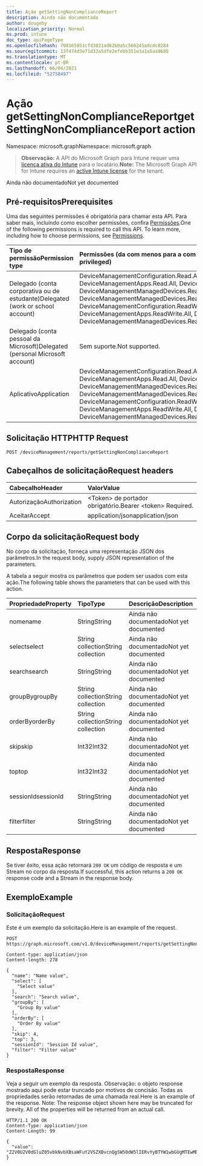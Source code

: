 ```yaml
---
title: Ação getSettingNonComplianceReport
description: Ainda não documentado
author: dougeby
localization_priority: Normal
ms.prod: intune
doc_type: apiPageType
ms.openlocfilehash: 708165851cfd3021ad62b0a5c560245adc4c0284
ms.sourcegitcommit: 13f474d3e71d32a5dfe2efebb351e3a1a5aa9685
ms.translationtype: MT
ms.contentlocale: pt-BR
ms.lasthandoff: 06/04/2021
ms.locfileid: "52758497"
---
```

# <a name="getsettingnoncompliancereport-action"></a><span data-ttu-id="eee64-103">Ação getSettingNonComplianceReport</span><span class="sxs-lookup"><span data-stu-id="eee64-103">getSettingNonComplianceReport action</span></span>

<span data-ttu-id="eee64-104">Namespace: microsoft.graph</span><span class="sxs-lookup"><span data-stu-id="eee64-104">Namespace: microsoft.graph</span></span>

> <span data-ttu-id="eee64-105">**Observação:** A API do Microsoft Graph para Intune requer uma [licença ativa do Intune](https://go.microsoft.com/fwlink/?linkid=839381) para o locatário.</span><span class="sxs-lookup"><span data-stu-id="eee64-105">**Note:** The Microsoft Graph API for Intune requires an [active Intune license](https://go.microsoft.com/fwlink/?linkid=839381) for the tenant.</span></span>

<span data-ttu-id="eee64-106">Ainda não documentado</span><span class="sxs-lookup"><span data-stu-id="eee64-106">Not yet documented</span></span>

## <a name="prerequisites"></a><span data-ttu-id="eee64-107">Pré-requisitos</span><span class="sxs-lookup"><span data-stu-id="eee64-107">Prerequisites</span></span>
<span data-ttu-id="eee64-p101">Uma das seguintes permissões é obrigatória para chamar esta API. Para saber mais, incluindo como escolher permissões, confira [Permissões](/graph/permissions-reference).</span><span class="sxs-lookup"><span data-stu-id="eee64-p101">One of the following permissions is required to call this API. To learn more, including how to choose permissions, see [Permissions](/graph/permissions-reference).</span></span>

|<span data-ttu-id="eee64-110">Tipo de permissão</span><span class="sxs-lookup"><span data-stu-id="eee64-110">Permission type</span></span>|<span data-ttu-id="eee64-111">Permissões (da com menos para a com mais privilégios)</span><span class="sxs-lookup"><span data-stu-id="eee64-111">Permissions (from least to most privileged)</span></span>|
|:---|:---|
|<span data-ttu-id="eee64-112">Delegado (conta corporativa ou de estudante)</span><span class="sxs-lookup"><span data-stu-id="eee64-112">Delegated (work or school account)</span></span>|<span data-ttu-id="eee64-113">DeviceManagementConfiguration.Read.All, DeviceManagementConfiguration.ReadWrite.All, DeviceManagementApps.Read.All, DeviceManagementApps.ReadWrite.All, DeviceManagementManagedDevices.Read.All, DeviceManagementManagedDevices.ReadWrite.All</span><span class="sxs-lookup"><span data-stu-id="eee64-113">DeviceManagementConfiguration.Read.All, DeviceManagementConfiguration.ReadWrite.All, DeviceManagementApps.Read.All, DeviceManagementApps.ReadWrite.All, DeviceManagementManagedDevices.Read.All, DeviceManagementManagedDevices.ReadWrite.All</span></span>|
|<span data-ttu-id="eee64-114">Delegado (conta pessoal da Microsoft)</span><span class="sxs-lookup"><span data-stu-id="eee64-114">Delegated (personal Microsoft account)</span></span>|<span data-ttu-id="eee64-115">Sem suporte.</span><span class="sxs-lookup"><span data-stu-id="eee64-115">Not supported.</span></span>|
|<span data-ttu-id="eee64-116">Aplicativo</span><span class="sxs-lookup"><span data-stu-id="eee64-116">Application</span></span>|<span data-ttu-id="eee64-117">DeviceManagementConfiguration.Read.All, DeviceManagementConfiguration.ReadWrite.All, DeviceManagementApps.Read.All, DeviceManagementApps.ReadWrite.All, DeviceManagementManagedDevices.Read.All, DeviceManagementManagedDevices.ReadWrite.All</span><span class="sxs-lookup"><span data-stu-id="eee64-117">DeviceManagementConfiguration.Read.All, DeviceManagementConfiguration.ReadWrite.All, DeviceManagementApps.Read.All, DeviceManagementApps.ReadWrite.All, DeviceManagementManagedDevices.Read.All, DeviceManagementManagedDevices.ReadWrite.All</span></span>|

## <a name="http-request"></a><span data-ttu-id="eee64-118">Solicitação HTTP</span><span class="sxs-lookup"><span data-stu-id="eee64-118">HTTP Request</span></span>
<!-- {
  "blockType": "ignored"
}
-->
``` http
POST /deviceManagement/reports/getSettingNonComplianceReport
```

## <a name="request-headers"></a><span data-ttu-id="eee64-119">Cabeçalhos de solicitação</span><span class="sxs-lookup"><span data-stu-id="eee64-119">Request headers</span></span>
|<span data-ttu-id="eee64-120">Cabeçalho</span><span class="sxs-lookup"><span data-stu-id="eee64-120">Header</span></span>|<span data-ttu-id="eee64-121">Valor</span><span class="sxs-lookup"><span data-stu-id="eee64-121">Value</span></span>|
|:---|:---|
|<span data-ttu-id="eee64-122">Autorização</span><span class="sxs-lookup"><span data-stu-id="eee64-122">Authorization</span></span>|<span data-ttu-id="eee64-123">&lt;Token&gt; de portador obrigatório.</span><span class="sxs-lookup"><span data-stu-id="eee64-123">Bearer &lt;token&gt; Required.</span></span>|
|<span data-ttu-id="eee64-124">Aceitar</span><span class="sxs-lookup"><span data-stu-id="eee64-124">Accept</span></span>|<span data-ttu-id="eee64-125">application/json</span><span class="sxs-lookup"><span data-stu-id="eee64-125">application/json</span></span>|

## <a name="request-body"></a><span data-ttu-id="eee64-126">Corpo da solicitação</span><span class="sxs-lookup"><span data-stu-id="eee64-126">Request body</span></span>
<span data-ttu-id="eee64-127">No corpo da solicitação, forneça uma representação JSON dos parâmetros.</span><span class="sxs-lookup"><span data-stu-id="eee64-127">In the request body, supply JSON representation of the parameters.</span></span>

<span data-ttu-id="eee64-128">A tabela a seguir mostra os parâmetros que podem ser usados com esta ação.</span><span class="sxs-lookup"><span data-stu-id="eee64-128">The following table shows the parameters that can be used with this action.</span></span>

|<span data-ttu-id="eee64-129">Propriedade</span><span class="sxs-lookup"><span data-stu-id="eee64-129">Property</span></span>|<span data-ttu-id="eee64-130">Tipo</span><span class="sxs-lookup"><span data-stu-id="eee64-130">Type</span></span>|<span data-ttu-id="eee64-131">Descrição</span><span class="sxs-lookup"><span data-stu-id="eee64-131">Description</span></span>|
|:---|:---|:---|
|<span data-ttu-id="eee64-132">nome</span><span class="sxs-lookup"><span data-stu-id="eee64-132">name</span></span>|<span data-ttu-id="eee64-133">String</span><span class="sxs-lookup"><span data-stu-id="eee64-133">String</span></span>|<span data-ttu-id="eee64-134">Ainda não documentado</span><span class="sxs-lookup"><span data-stu-id="eee64-134">Not yet documented</span></span>|
|<span data-ttu-id="eee64-135">select</span><span class="sxs-lookup"><span data-stu-id="eee64-135">select</span></span>|<span data-ttu-id="eee64-136">String collection</span><span class="sxs-lookup"><span data-stu-id="eee64-136">String collection</span></span>|<span data-ttu-id="eee64-137">Ainda não documentado</span><span class="sxs-lookup"><span data-stu-id="eee64-137">Not yet documented</span></span>|
|<span data-ttu-id="eee64-138">search</span><span class="sxs-lookup"><span data-stu-id="eee64-138">search</span></span>|<span data-ttu-id="eee64-139">String</span><span class="sxs-lookup"><span data-stu-id="eee64-139">String</span></span>|<span data-ttu-id="eee64-140">Ainda não documentado</span><span class="sxs-lookup"><span data-stu-id="eee64-140">Not yet documented</span></span>|
|<span data-ttu-id="eee64-141">groupBy</span><span class="sxs-lookup"><span data-stu-id="eee64-141">groupBy</span></span>|<span data-ttu-id="eee64-142">String collection</span><span class="sxs-lookup"><span data-stu-id="eee64-142">String collection</span></span>|<span data-ttu-id="eee64-143">Ainda não documentado</span><span class="sxs-lookup"><span data-stu-id="eee64-143">Not yet documented</span></span>|
|<span data-ttu-id="eee64-144">orderBy</span><span class="sxs-lookup"><span data-stu-id="eee64-144">orderBy</span></span>|<span data-ttu-id="eee64-145">String collection</span><span class="sxs-lookup"><span data-stu-id="eee64-145">String collection</span></span>|<span data-ttu-id="eee64-146">Ainda não documentado</span><span class="sxs-lookup"><span data-stu-id="eee64-146">Not yet documented</span></span>|
|<span data-ttu-id="eee64-147">skip</span><span class="sxs-lookup"><span data-stu-id="eee64-147">skip</span></span>|<span data-ttu-id="eee64-148">Int32</span><span class="sxs-lookup"><span data-stu-id="eee64-148">Int32</span></span>|<span data-ttu-id="eee64-149">Ainda não documentado</span><span class="sxs-lookup"><span data-stu-id="eee64-149">Not yet documented</span></span>|
|<span data-ttu-id="eee64-150">top</span><span class="sxs-lookup"><span data-stu-id="eee64-150">top</span></span>|<span data-ttu-id="eee64-151">Int32</span><span class="sxs-lookup"><span data-stu-id="eee64-151">Int32</span></span>|<span data-ttu-id="eee64-152">Ainda não documentado</span><span class="sxs-lookup"><span data-stu-id="eee64-152">Not yet documented</span></span>|
|<span data-ttu-id="eee64-153">sessionId</span><span class="sxs-lookup"><span data-stu-id="eee64-153">sessionId</span></span>|<span data-ttu-id="eee64-154">String</span><span class="sxs-lookup"><span data-stu-id="eee64-154">String</span></span>|<span data-ttu-id="eee64-155">Ainda não documentado</span><span class="sxs-lookup"><span data-stu-id="eee64-155">Not yet documented</span></span>|
|<span data-ttu-id="eee64-156">filter</span><span class="sxs-lookup"><span data-stu-id="eee64-156">filter</span></span>|<span data-ttu-id="eee64-157">String</span><span class="sxs-lookup"><span data-stu-id="eee64-157">String</span></span>|<span data-ttu-id="eee64-158">Ainda não documentado</span><span class="sxs-lookup"><span data-stu-id="eee64-158">Not yet documented</span></span>|



## <a name="response"></a><span data-ttu-id="eee64-159">Resposta</span><span class="sxs-lookup"><span data-stu-id="eee64-159">Response</span></span>
<span data-ttu-id="eee64-160">Se tiver êxito, essa ação retornará `200 OK` um código de resposta e um Stream no corpo da resposta.</span><span class="sxs-lookup"><span data-stu-id="eee64-160">If successful, this action returns a `200 OK` response code and a Stream in the response body.</span></span>

## <a name="example"></a><span data-ttu-id="eee64-161">Exemplo</span><span class="sxs-lookup"><span data-stu-id="eee64-161">Example</span></span>

### <a name="request"></a><span data-ttu-id="eee64-162">Solicitação</span><span class="sxs-lookup"><span data-stu-id="eee64-162">Request</span></span>
<span data-ttu-id="eee64-163">Este é um exemplo da solicitação.</span><span class="sxs-lookup"><span data-stu-id="eee64-163">Here is an example of the request.</span></span>
``` http
POST https://graph.microsoft.com/v1.0/deviceManagement/reports/getSettingNonComplianceReport

Content-type: application/json
Content-length: 278

{
  "name": "Name value",
  "select": [
    "Select value"
  ],
  "search": "Search value",
  "groupBy": [
    "Group By value"
  ],
  "orderBy": [
    "Order By value"
  ],
  "skip": 4,
  "top": 3,
  "sessionId": "Session Id value",
  "filter": "Filter value"
}
```

### <a name="response"></a><span data-ttu-id="eee64-164">Resposta</span><span class="sxs-lookup"><span data-stu-id="eee64-164">Response</span></span>
<span data-ttu-id="eee64-p102">Veja a seguir um exemplo da resposta. Observação: o objeto response mostrado aqui pode estar truncado por motivos de concisão. Todas as propriedades serão retornadas de uma chamada real.</span><span class="sxs-lookup"><span data-stu-id="eee64-p102">Here is an example of the response. Note: The response object shown here may be truncated for brevity. All of the properties will be returned from an actual call.</span></span>
``` http
HTTP/1.1 200 OK
Content-Type: application/json
Content-Length: 99

{
  "value": "Z2V0U2V0dGluZ05vbkNvbXBsaWFuY2VSZXBvcnQgSW50dW5lIERvYyBTYW1wbGUgMTEwMDk1MTE2MA=="
}
```




